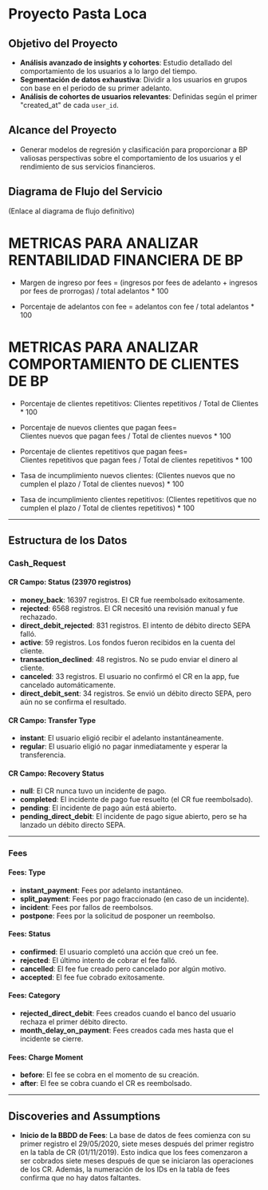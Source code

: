 # Proyecto Pasta Loca

## Objetivo del Proyecto

- **Análisis avanzado de insights y cohortes**: Estudio detallado del comportamiento de los usuarios a lo largo del tiempo.
- **Segmentación de datos exhaustiva**: Dividir a los usuarios en grupos con base en el periodo de su primer adelanto.
- **Análisis de cohortes de usuarios relevantes**: Definidas según el primer "created_at" de cada `user_id`.

## Alcance del Proyecto

- Generar modelos de regresión y clasificación para proporcionar a BP valiosas perspectivas sobre el comportamiento de los usuarios y el rendimiento de sus servicios financieros.

## Diagrama de Flujo del Servicio

(Enlace al diagrama de flujo definitivo)

# METRICAS PARA ANALIZAR RENTABILIDAD FINANCIERA DE BP

- Margen de ingreso por fees = (ingresos por fees de adelanto + ingresos por fees de prorrogas) / total adelantos * 100

- Porcentaje de adelantos con fee = adelantos con fee / total adelantos * 100

# METRICAS PARA ANALIZAR COMPORTAMIENTO DE CLIENTES DE BP

- Porcentaje de clientes repetitivos: Clientes repetitivos / Total de Clientes * 100

- Porcentaje de nuevos clientes que pagan fees=  Clientes nuevos que pagan fees / Total de clientes nuevos * 100
  
- Porcentaje de clientes repetitivos que pagan fees=  Clientes repetitivos que pagan fees / Total de clientes repetitivos * 100

- Tasa de incumplimiento nuevos clientes: (Clientes nuevos que no cumplen el plazo / Total de clientes nuevos) * 100

- Tasa de incumplimiento clientes repetitivos: (Clientes repetitivos que no cumplen el plazo / Total de clientes repetitivos) * 100


---

## Estructura de los Datos

### Cash_Request

#### CR Campo: Status (23970 registros)

- **money_back**: 16397 registros. El CR fue reembolsado exitosamente.
- **rejected**: 6568 registros. El CR necesitó una revisión manual y fue rechazado.
- **direct_debit_rejected**: 831 registros. El intento de débito directo SEPA falló.
- **active**: 59 registros. Los fondos fueron recibidos en la cuenta del cliente.
- **transaction_declined**: 48 registros. No se pudo enviar el dinero al cliente.
- **canceled**: 33 registros. El usuario no confirmó el CR en la app, fue cancelado automáticamente.
- **direct_debit_sent**: 34 registros. Se envió un débito directo SEPA, pero aún no se confirma el resultado.

#### CR Campo: Transfer Type

- **instant**: El usuario eligió recibir el adelanto instantáneamente.
- **regular**: El usuario eligió no pagar inmediatamente y esperar la transferencia.

#### CR Campo: Recovery Status

- **null**: El CR nunca tuvo un incidente de pago.
- **completed**: El incidente de pago fue resuelto (el CR fue reembolsado).
- **pending**: El incidente de pago aún está abierto.
- **pending_direct_debit**: El incidente de pago sigue abierto, pero se ha lanzado un débito directo SEPA.

---

### Fees

#### Fees: Type

- **instant_payment**: Fees por adelanto instantáneo.
- **split_payment**: Fees por pago fraccionado (en caso de un incidente).
- **incident**: Fees por fallos de reembolsos.
- **postpone**: Fees por la solicitud de posponer un reembolso.

#### Fees: Status

- **confirmed**: El usuario completó una acción que creó un fee.
- **rejected**: El último intento de cobrar el fee falló.
- **cancelled**: El fee fue creado pero cancelado por algún motivo.
- **accepted**: El fee fue cobrado exitosamente.

#### Fees: Category

- **rejected_direct_debit**: Fees creados cuando el banco del usuario rechaza el primer débito directo.
- **month_delay_on_payment**: Fees creados cada mes hasta que el incidente se cierre.

#### Fees: Charge Moment

- **before**: El fee se cobra en el momento de su creación.
- **after**: El fee se cobra cuando el CR es reembolsado.

---

## Discoveries and Assumptions

- **Inicio de la BBDD de Fees**: La base de datos de fees comienza con su primer registro el 29/05/2020, siete meses después del primer registro en la tabla de CR (01/11/2019). Esto indica que los fees comenzaron a ser cobrados siete meses después de que se iniciaron las operaciones de los CR. Además, la numeración de los IDs en la tabla de fees confirma que no hay datos faltantes.




